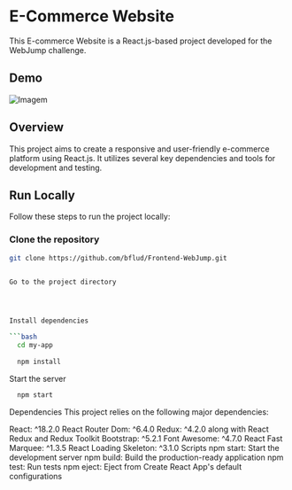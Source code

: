 # E-Commerce Website

This E-commerce Website is a React.js-based project developed for the WebJump challenge.

## Demo

![Imagem](https://i.pinimg.com/originals/c9/80/e3/c980e341ad33a3546e559c93cdc00d8c.png)

## Overview

This project aims to create a responsive and user-friendly e-commerce platform using React.js. It utilizes several key dependencies and tools for development and testing.

## Run Locally

Follow these steps to run the project locally:

### Clone the repository

```bash
git clone https://github.com/bflud/Frontend-WebJump.git


Go to the project directory




Install dependencies

```bash
  cd my-app
  
  npm install
```

Start the server

```bash
  npm start
```

Dependencies
This project relies on the following major dependencies:

React: ^18.2.0
React Router Dom: ^6.4.0
Redux: ^4.2.0 along with React Redux and Redux Toolkit
Bootstrap: ^5.2.1
Font Awesome: ^4.7.0
React Fast Marquee: ^1.3.5
React Loading Skeleton: ^3.1.0
Scripts
npm start: Start the development server
npm build: Build the production-ready application
npm test: Run tests
npm eject: Eject from Create React App's default configurations
